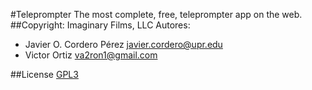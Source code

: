 #Teleprompter
The most complete, free, teleprompter app on the web.
##Copyright: Imaginary Films, LLC
Autores: 
*  Javier O. Cordero Pérez <javier.cordero@upr.edu>
*  Victor Ortiz <va2ron1@gmail.com>

##License [GPL3](https://github.com/javiercordero/Teleprompter/blob/master/LICENSE)
